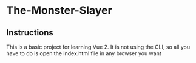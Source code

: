 # The-Monster-Slayer

## Instructions
This is a basic project for learning Vue 2. It is not using the CLI, so all you have to do is open the index.html file in any browser you want
